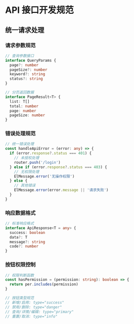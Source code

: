 # API 接口开发规范

## 统一请求处理

### 请求参数规范

```typescript
// 查询参数接口
interface QueryParams {
  page?: number
  pageSize?: number
  keyword?: string
  status?: string
}

// 分页返回数据
interface PageResult<T> {
  list: T[]
  total: number
  page: number
  pageSize: number
}
```

### 错误处理规范

```typescript
// 统一错误处理
const handleApiError = (error: any) => {
  if (error.response?.status === 401) {
    // 未授权处理
    router.push('/login')
  } else if (error.response?.status === 403) {
    // 无权限处理
    ElMessage.error('无操作权限')
  } else {
    // 其他错误
    ElMessage.error(error.message || '请求失败')
  }
}
```

### 响应数据格式

```typescript
// 标准响应格式
interface ApiResponse<T = any> {
  success: boolean
  data?: T
  message?: string
  code?: number
}
```

### 按钮权限控制

```typescript
// 权限判断函数
const hasPermission = (permission: string): boolean => {
  return per.includes(permission)
}

// 按钮类型规范
// 新增/启用: type="success"
// 禁用/删除: type="danger"
// 查询/详情/编辑: type="primary"
// 重置/取消: type="info"
```
